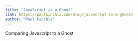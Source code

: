```yaml
---
title: "JavaScript is a Ghost"
link: https://paulkinchla.com/blog/javascript-is-a-ghost/
author: "Paul Kinchla"
---
```


Comparing Javascript to a Ghost